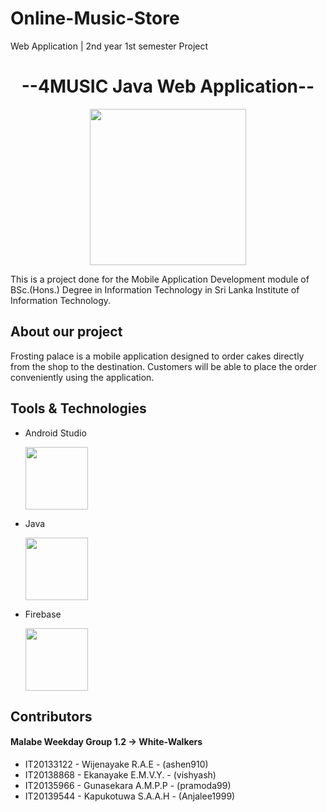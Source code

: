 # Online-Music-Store
Web Application |  2nd year 1st semester Project


<h1 align="center">--4MUSIC Java Web Application--</h1>

<p align="center">
 
  <img src="https://user-images.githubusercontent.com/87439553/143580939-5d2e3c06-8c5e-4397-a764-8c9d82c8060f.png" width="250" height="250"/>
</p>
<p>

  
  This is a project done for the Mobile Application Development module of BSc.(Hons.) Degree in Information Technology in Sri Lanka Institute of Information Technology.
  
  </p>
  
  <h2>About our project</h2>
  Frosting palace is a mobile application designed to order cakes directly from the shop to the destination. Customers will be able to place the order conveniently using the application.
  
  <h2>Tools & Technologies</h2>
  
  - Android Studio
   
      <img src="https://user-images.githubusercontent.com/87439553/134557654-d93ed0c5-e085-4d57-8e5a-b563738f284e.png" width="100" height="100"/>
  
  - Java
   
     <img src="https://user-images.githubusercontent.com/87439553/134557502-c829daaf-5554-42ed-b0a1-84f24b8ceedd.png" width="100" height="100"/>
  
  
  
  - Firebase
  
     <img src="https://icon2.cleanpng.com/20180609/ryh/kisspng-firebase-cloud-messaging-google-cloud-messaging-api-as-a-service-5b1bf782ac0ca2.2103995315285594907047.jpg"        width="100" height="100"/>

<h2>Contributors</h2>
<h4>Malabe Weekday Group 1.2  ->   White-Walkers</h4>

- IT20133122 - Wijenayake R.A.E - (ashen910)
- IT20138868 - Ekanayake E.M.V.Y. - (vishyash)
- IT20135966  -  Gunasekara A.M.P.P  -  (pramoda99)
- IT20139544 - Kapukotuwa S.A.A.H - (Anjalee1999)



